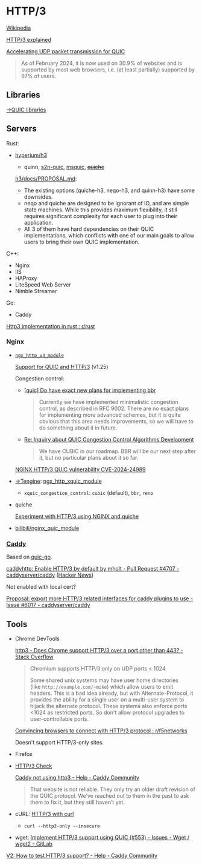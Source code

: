 # HTTP/3
[Wikipedia](https://en.wikipedia.org/wiki/HTTP/3)

[HTTP/3 explained](https://http3-explained.haxx.se/)

[Accelerating UDP packet transmission for QUIC](https://blog.cloudflare.com/accelerating-udp-packet-transmission-for-quic/)

> As of February 2024, it is now used on 30.9% of websites and is supported by most web browsers, i.e. (at least partially) supported by 97% of users.

## Libraries
[→QUIC libraries](../../Transport/QUIC/README.md#libraries)

## Servers
Rust:
- [hyperium/h3](https://github.com/hyperium/h3)
  - quinn, [s2n-quic](https://github.com/aws/s2n-quic/tree/main/quic/s2n-quic-h3), [msquic](https://github.com/masa-koz/msquic-async-rs/tree/main/h3-msquic-async), ~~[quiche](https://github.com/hyperium/h3/issues/147)~~
  
  [h3/docs/PROPOSAL.md](https://github.com/hyperium/h3/blob/9b028247dcefa6f6f323908135b98a958f1bf30d/docs/PROPOSAL.md#8-alternatives):
  - The existing options (quiche-h3, neqo-h3, and quinn-h3) have some downsides.
  - neqo and quiche are designed to be ignorant of IO, and are simple state machines. While this provides maximum flexibility, it still requires significant complexity for each user to plug into their application.
  - All 3 of them have hard dependencies on their QUIC implementations, which conflicts with one of our main goals to allow users to bring their own QUIC implementation.

C++:
- Nginx
- IIS
- HAProxy
- LiteSpeed Web Server
- Nimble Streamer

Go:
- Caddy

[Http3 implementation in rust : r/rust](https://www.reddit.com/r/rust/comments/pr71nk/http3_implementation_in_rust/)

### Nginx
- [`ngx_http_v3_module`](https://nginx.org/en/docs/http/ngx_http_v3_module.html)

  [Support for QUIC and HTTP/3](https://nginx.org/en/docs/quic.html) (v1.25)

  Congestion control:
  - [\[quic\] Do have exact new plans for implementing bbr](https://forum.nginx.org/read.php?29,294940,294940)

    > Currently we have implemented minimalistic congestion control, as described in RFC 9002. There are no exact plans for implementing more advanced schemes, but it is quite obvious that this area needs improvements, so we will have to do something about it in future.

  - [Re: Inquiry about QUIC Congestion Control Algorithms Development](https://forum.nginx.org/read.php?29,299685,299692#msg-299692)

    > We have CUBIC in our roadmap. BBR will be our next step after it, but no particular plans about it so far.

  [NGINX HTTP/3 QUIC vulnerability CVE-2024-24989](https://my.f5.com/manage/s/article/K000138444)

- [→Tengine](Servers/Nginx/README.md#distributions): [ngx\_http\_xquic\_module](https://tengine.taobao.org/document/xquic.html)
  - `xquic_congestion_control`: `cubic` (default), `bbr`, `reno`

- quiche

  [Experiment with HTTP/3 using NGINX and quiche](https://blog.cloudflare.com/experiment-with-http-3-using-nginx-and-quiche/)

- [bilibili/nginx\_quic\_module](https://github.com/bilibili/nginx_quic_module)

### [Caddy](Servers/Caddy/README.md)
Based on [quic-go](../../Transport/QUIC/README.md#libraries).

[caddyhttp: Enable HTTP/3 by default by mholt - Pull Request #4707 - caddyserver/caddy](https://github.com/caddyserver/caddy/pull/4707) ([Hacker News](https://news.ycombinator.com/item?id=32768454))

Not enabled with local cert?

[Proposal: export more HTTP/3 related interfaces for caddy plugins to use - Issue #6017 - caddyserver/caddy](https://github.com/caddyserver/caddy/issues/6017)

## Tools
- Chrome DevTools

  [http3 - Does Chrome support HTTP/3 over a port other than 443? - Stack Overflow](https://stackoverflow.com/questions/72411373/does-chrome-support-http-3-over-a-port-other-than-443)
  > Chromium supports HTTP/3 only on UDP ports < 1024
  > 
  > Some shared unix systems may have user home directories (like `http://example.com/~mike`) which allow users to emit headers. This is a bad idea already, but with Alternate-Protocol, it provides the ability for a single user on a multi-user system to hijack the alternate protocol. These systems also enforce ports <1024 as restricted ports. So don't allow protocol upgrades to user-controllable ports.

  [Convincing browsers to connect with HTTP/3 protocol : r/f5networks](https://www.reddit.com/r/f5networks/comments/18qq136/convincing_browsers_to_connect_with_http3_protocol/)

  Doesn't support HTTP/3-only sites.

- Firefox

- [HTTP/3 Check](https://http3check.net/)

  [Caddy not using http3 - Help - Caddy Community](https://caddy.community/t/caddy-not-using-http3/19555/16)
  > That website is not reliable. They only try an older draft revision of the QUIC protocol. We’ve reached out to them in the past to ask them to fix it, but they still haven’t yet.

- cURL: [HTTP/3 with curl](https://curl.se/docs/http3.html)
  - `curl --http3-only --insecure`

- wget: [Implement HTTP/3 support using QUIC (#553) - Issues - Wget / wget2 - GitLab](https://gitlab.com/gnuwget/wget2/-/issues/553)

[V2: How to test HTTP/3 support? - Help - Caddy Community](https://caddy.community/t/v2-how-to-test-http-3-support/6490)
